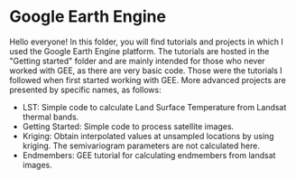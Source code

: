 # Google Earth Engine
Hello everyone! In this folder, you will find tutorials and projects in which I used the Google Earth Engine platform.
The tutorials are hosted in the "Getting started" folder and are mainly intended for those who never worked with GEE, as there are very basic code. Those were the tutorials I followed when first started working with GEE. 
More advanced projects are presented by specific names, as follows:
- LST: Simple code to calculate Land Surface Temperature from Landsat thermal bands.
- Getting Started: Simple code to process satellite images.
- Kriging: Obtain interpolated values at unsampled locations by using kriging. The semivariogram parameters are not calculated here.
- Endmembers: GEE tutorial for calculating endmembers from landsat images.
